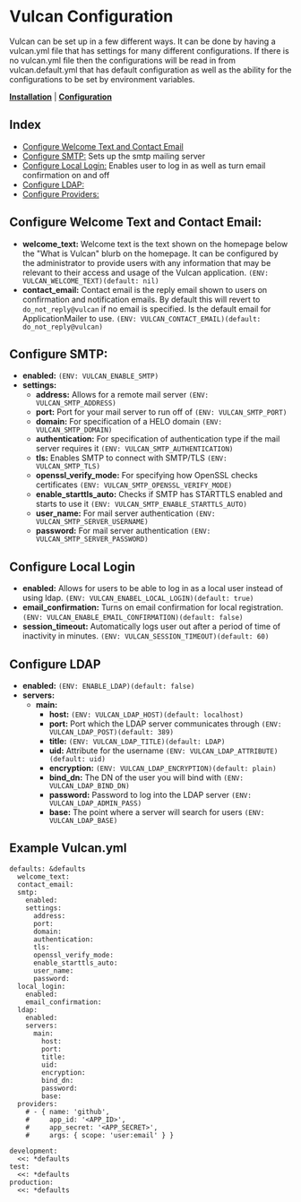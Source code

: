 # Vulcan Configuration

Vulcan can be set up in a few different ways. It can be done by having a vulcan.yml file that has settings for many different configurations. If there is no vulcan.yml file then the configurations will be read in from vulcan.default.yml that has default configuration as well as the ability for the configurations to be set by environment variables.

[**Installation**](index.md) | [**Configuration**](config.md)

## Index

- [Configure Welcome Text and Contact Email](#configure-welcome-text-and-contact-email)
- [Configure SMTP:](#configure-smtp) Sets up the smtp mailing server
- [Configure Local Login:](#configure-local-login) Enables user to log in as well as turn email confirmation on and off
- [Configure LDAP:](#configure-ldap)
- [Configure Providers:](#configure-providers)

## Configure Welcome Text and Contact Email:

- **welcome_text:** Welcome text is the text shown on the homepage below the "What is Vulcan" blurb on the homepage. It can be configured by the administrator to provide users with any information that may be relevant to their access and usage of the Vulcan application. `(ENV: VULCAN_WELCOME_TEXT)(default: nil)`
- **contact_email:** Contact email is the reply email shown to users on confirmation and notification emails. By default this will revert to `do_not_reply@vulcan` if no email is specified. Is the default email for ApplicationMailer to use. `(ENV: VULCAN_CONTACT_EMAIL)(default: do_not_reply@vulcan)`

## Configure SMTP:

- **enabled:** `(ENV: VULCAN_ENABLE_SMTP)`
- **settings:**
  - **address:** Allows for a remote mail server `(ENV: VULCAN_SMTP_ADDRESS)`
  - **port:** Port for your mail server to run off of `(ENV: VULCAN_SMTP_PORT)`
  - **domain:** For specification of a HELO domain `(ENV: VULCAN_SMTP_DOMAIN)`
  - **authentication:** For specification of authentication type if the mail server requires it `(ENV: VULCAN_SMTP_AUTHENTICATION)`
  - **tls:** Enables SMTP to connect with SMTP/TLS `(ENV: VULCAN_SMTP_TLS)`
  - **openssl_verify_mode:** For specifying how OpenSSL checks certificates `(ENV: VULCAN_SMTP_OPENSSL_VERIFY_MODE)`
  - **enable_starttls_auto:** Checks if SMTP has STARTTLS enabled and starts to use it `(ENV: VULCAN_SMTP_ENABLE_STARTTLS_AUTO)`
  - **user_name:** For mail server authentication `(ENV: VULCAN_SMTP_SERVER_USERNAME)`
  - **password:** For mail server authentication `(ENV: VULCAN_SMTP_SERVER_PASSWORD)`

## Configure Local Login

- **enabled:** Allows for users to be able to log in as a local user instead of using ldap. `(ENV: VULCAN_ENABEL_LOCAL_LOGIN)(default: true)`
- **email_confirmation:** Turns on email confirmation for local registration. `(ENV: VULCAN_ENABLE_EMAIL_CONFIRMATION)(default: false)`
- **session_timeout:** Automatically logs user out after a period of time of inactivity in minutes. `(ENV: VULCAN_SESSION_TIMEOUT)(default: 60)`

## Configure LDAP

- **enabled:** `(ENV: ENABLE_LDAP)(default: false)`
- **servers:**
  - **main:**
    - **host:** `(ENV: VULCAN_LDAP_HOST)(default: localhost)`
    - **port:** Port which the LDAP server communicates through `(ENV: VULCAN_LDAP_POST)(default: 389)`
    - **title:** `(ENV: VULCAN_LDAP_TITLE)(default: LDAP)`
    - **uid:** Attribute for the username `(ENV: VULCAN_LDAP_ATTRIBUTE)(default: uid)`
    - **encryption:** `(ENV: VULCAN_LDAP_ENCRYPTION)(default: plain)`
    - **bind_dn:** The DN of the user you will bind with `(ENV: VULCAN_LDAP_BIND_DN)`
    - **password:** Password to log into the LDAP server `(ENV: VULCAN_LDAP_ADMIN_PASS)`
    - **base:** The point where a server will search for users `(ENV: VULCAN_LDAP_BASE)`

## Example Vulcan.yml

```
defaults: &defaults
  welcome_text:
  contact_email:
  smtp:
    enabled:
    settings:
      address:
      port:
      domain:
      authentication:
      tls:
      openssl_verify_mode:
      enable_starttls_auto:
      user_name:
      password:
  local_login:
    enabled:
    email_confirmation:
  ldap:
    enabled:
    servers:
      main:
        host:
        port:
        title:
        uid:
        encryption:
        bind_dn:
        password:
        base:
  providers:
    # - { name: 'github',
    #     app_id: '<APP_ID>',
    #     app_secret: '<APP_SECRET>',
    #     args: { scope: 'user:email' } }

development:
  <<: *defaults
test:
  <<: *defaults
production:
  <<: *defaults
```
